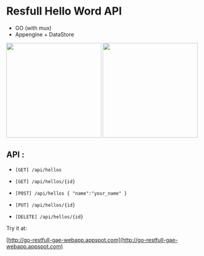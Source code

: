 Resfull Hello Word API
======================
 - GO (with mux)
 - Appengine + DataStore


<img height="250" src="http://go-restfull-gae-webapp.appspot.com/images/aegopher.jpg">

<img height="250" src="http://go-restfull-gae-webapp.appspot.com/images/GorillaToolkit.jpg">


API :
----

 - `[GET] /api/hellos`

 - `[GET] /api/hellos/{id}`

 - `[POST] /api/hellos
   {
    "name":"your_name"
   }`

 - `[PUT] /api/hellos/{id}`

 - `[DELETE] /api/hellos/{id}`


Try it at:

 [http://go-restfull-gae-webapp.appspot.com](http://go-restfull-gae-webapp.appspot.com)
